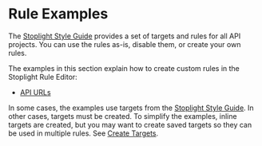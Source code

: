 # Rule Examples

The [Stoplight Style Guide](https://apistylebook.stoplight.io/docs/stoplight-style-guide) provides a set of targets and rules for all API projects. You can use the rules as-is, disable them, or create your own rules. 

The examples in this section explain how to create custom rules in the Stoplight Rule Editor:

* [API URLs](rule-examples-api-urls.md)

In some cases, the examples use targets from the  [Stoplight Style Guide](https://apistylebook.stoplight.io/docs/stoplight-style-guide). In other cases, targets must be created. To simplify the examples, inline targets are created, but you may want to create saved targets so they can be used in multiple rules. See [Create Targets](b-create-targets.md).